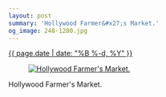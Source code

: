 ```yaml
---
layout: post
summary: 'Hollywood Farmer&#x27;s Market.'
og_image: 248-1280.jpg
---
```


<div class="post">
 <time>
  <a href="/248">
   {{ page.date | date: "%B %-d, %Y" }}
  </a>
 </time>
 <a href="/248">
  <figure data-taken="12/13/2013">
   <img alt="Hollywood Farmer's Market." sizes="(min-width: 700px) 50vw, calc(100vw - 2rem)" src="{{ site.assets_url }}/248-640.jpg" srcset="{{ site.assets_url }}/248-1280.jpg 1280w, {{ site.assets_url }}/248-960.jpg 960w, {{ site.assets_url }}/248-640.jpg 640w, {{ site.assets_url }}/248-320.jpg 320w"/>
  </figure>
 </a>
 <span>
  Hollywood Farmer's Market.
 </span>
</div>
